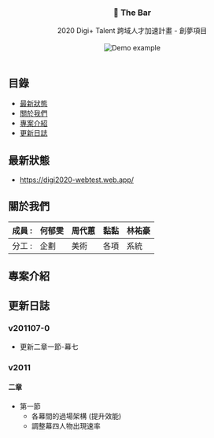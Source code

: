 <p align="center">
  <h3 align="center">🍷 The Bar</h3>

  <p align="center">
    2020 Digi+ Talent 跨域人才加速計畫 - 創夢項目
    <br>
    <br>
    <img src="https://i.imgur.com/jghAQnA.png" alt="Demo example"/>
    <br>
    <br>
  </p>
</p>

## 目錄

- [最新狀態](#最新狀態)
- [關於我們](#關於我們)
- [專案介紹](#專案介紹)
- [更新日誌](#更新日誌)

## 最新狀態

- <https://digi2020-webtest.web.app/>

## 關於我們

| 成員 : | 何郁雯 | 周代蕙 | 黏黏 | 林祐豪 |
| :------ | :------ | :------ | :------ | :------ |
| 分工 : | 企劃   | 美術   | 各項 | 系統   |

## 專案介紹

## 更新日誌

### v201107-0

- 更新二章一節-幕七

### v2011

#### 二章

- 第一節
  - 各幕間的過場架構 (提升效能)
  - 調整幕四人物出現速率
